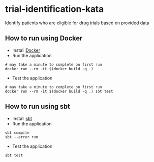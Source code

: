 # trial-identification-kata
Identify patients who are eligible for drug trials based on provided data

## How to run using Docker

* Install [Docker](https://docs.docker.com/get-docker/)
* Run the application

```
# may take a minute to complete on first run
docker run --rm -it $(docker build -q .)
```

* Test the application

```
# may take a minute to complete on first run
docker run --rm -it $(docker build -q .) sbt test
```

## How to run using sbt

* Install [sbt](https://www.scala-sbt.org/1.x/docs/Setup.html)
* Run the application

```
sbt compile
sbt --error run
```

* Test the application

```
sbt test
```
